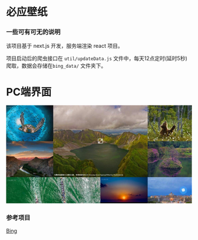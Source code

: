 # 必应壁纸

### 一些可有可无的说明

该项目基于 next.js 开发，服务端渲染 react 项目。

项目启动后的爬虫接口在
`util/updateData.js` 文件中，每天12点定时(延时5秒)爬取，数据会存储在`bing_data/` 文件夹下。

# PC端界面
![](./public/show.jpg)

### 参考项目
[Bing](https://github.com/jsososo/Bing)
